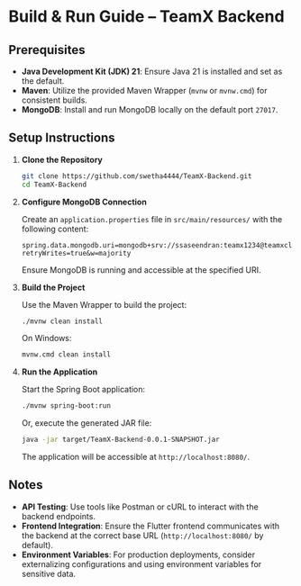 # Build & Run Guide – TeamX Backend

## Prerequisites

- **Java Development Kit (JDK) 21**: Ensure Java 21 is installed and set as the default.
- **Maven**: Utilize the provided Maven Wrapper (`mvnw` or `mvnw.cmd`) for consistent builds.
- **MongoDB**: Install and run MongoDB locally on the default port `27017`.

## Setup Instructions

1. **Clone the Repository**

   ```bash
   git clone https://github.com/swetha4444/TeamX-Backend.git
   cd TeamX-Backend
   ```

2. **Configure MongoDB Connection**

   Create an `application.properties` file in `src/main/resources/` with the following content:

   ```properties
   spring.data.mongodb.uri=mongodb+srv://ssaseendran:teamx1234@teamxcluster.ybhmxsu.mongodb.net/Login?retryWrites=true&w=majority
   ```

   Ensure MongoDB is running and accessible at the specified URI.

3. **Build the Project**

   Use the Maven Wrapper to build the project:

   ```bash
   ./mvnw clean install
   ```

   On Windows:

   ```bash
   mvnw.cmd clean install
   ```

4. **Run the Application**

   Start the Spring Boot application:

   ```bash
   ./mvnw spring-boot:run
   ```

   Or, execute the generated JAR file:

   ```bash
   java -jar target/TeamX-Backend-0.0.1-SNAPSHOT.jar
   ```

   The application will be accessible at `http://localhost:8080/`.

## Notes

- **API Testing**: Use tools like Postman or cURL to interact with the backend endpoints.
- **Frontend Integration**: Ensure the Flutter frontend communicates with the backend at the correct base URL (`http://localhost:8080/` by default).
- **Environment Variables**: For production deployments, consider externalizing configurations and using environment variables for sensitive data.
